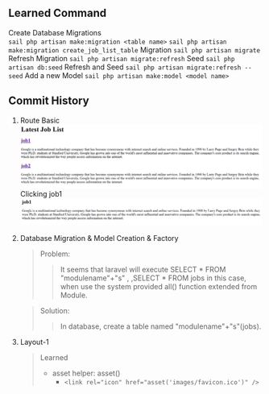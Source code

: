 















## Learned Command

Create Database Migrations<br>
`sail php artisan make:migration <table name>`
`sail php artisan make:migration create_job_list_table`
Migration
`sail php artisan migrate`
Refresh Migration
`sail php artisan migrate:refresh`
Seed
`sail php artisan db:seed`
Refresh and Seed 
`sail php artisan migrate:refresh --seed`
Add a new Model
`sail php artisan make:model <model name>`
## Commit History
1. Route Basic
![Alt text](image.png)
Clicking job1
![Alt text](image-1.png)

2. Database Migration & Model Creation & Factory

    > Problem: 
    >> It seems that laravel will execute SELECT * FROM "modulename"+"s" ,
    >>,SELECT * FROM jobs in this case, when use the system provided all() function extended from Module.

    > Solution:
    >> In database, create a table named "modulename"+"s"(jobs).

3. Layout-1
    > Learned
    > - asset helper: asset()  
    >   - ```<link rel="icon" href="asset('images/favicon.ico')" />```
